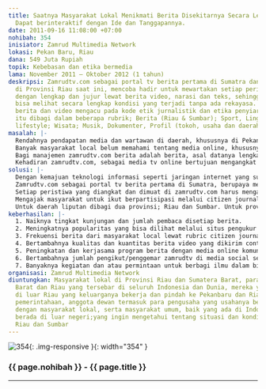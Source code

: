 ```yaml
---
title: Saatnya Masyarakat Lokal Menikmati Berita Disekitarnya Secara Lengkap dan Jujur.
  Dapat berinteraktif dengan Ide dan Tanggapannya.
date: 2011-09-16 11:08:00 +07:00
nohibah: 354
inisiator: Zamrud Multimedia Network
lokasi: Pekan Baru, Riau
dana: 549 Juta Rupiah
topik: Kebebasan dan etika bermedia
lama: November 2011 – Oktober 2012 (1 tahun)
deskripsi: Zamrudtv.com sebagai portal tv berita pertama di Sumatra dan satu-satunya
  di Provinsi Riau saat ini, mencoba hadir untuk mewartakan setiap peristiwa local
  dengan lengkap dan jujur lewat berita video, narasi dan teks, sehingga masyarakat
  bisa melihat secara lengkap kondisi yang terjadi tanpa ada rekayasa. Penayangan
  berita dan video mengacu pada kode etik jurnalistik dan etika penyiaran. Informasi
  itu dibagi dalam beberapa rubrik; Berita (Riau & Sumbar); Sport, Lingkungan; otomotif;
  lifestyle; Wisata; Musik, Dokumenter, Profil (tokoh, usaha dan daerah)
masalah: |-
  Rendahnya pendapatan media dan wartawan di daerah, khususnya di Pekanbaru, Riau, membuat perusahaan media massa (cetak, radio dan elektronik) dan wartawannya banyak tunduk ke pemerintahaan lewat dana APBD dan penguasa. Berita yang disiarkan pun banyak tidak berimbang atau tidak bisa disiarkan, karena takut kehilangan pendapatan.
  Banyak masyarakat local belum memahami tentang media online, khususnya tv online. Mereka masih melihat mainstream informasi lewat media cetak dan media telivisi yang dikuasai pemodal besar dan berpihak pada penguasa dan pengusaha.
  Bagi manajemen zamrudtv.com berita adalah berita, asal datanya lengkap dan faktanya ada, serta didukung oleh gambar, maka masyarakat berhak mengetahuinya.
  Kehadiran zamrudtv.com, sebagai media tv online bertujuan mengangkat semua peristiwa local, politik, budaya, ragam hidup, wisata dan peluang usaha dan pembelajaran dari sosok tokoh dan usaha lain yang bisa menjadi pembelajaran bagi masyarakat lokal, khususnya masyarakat di Provinsi Riau dan Sumatra Barat, sebagai daerah liputan.
solusi: |-
  Dengan kemajuan teknologi informasi seperti jaringan internet yang sudah masuk ke pedesaan, dan ponsel pintar yang harganya sudah murah, membuat internet tidak asing lagi bagi masyarakat di daerah.
  Zamrudtv.com sebagai portal tv berita pertama di Sumatra, berupaya mengatasi masalah ini. Dengan konten berbasis video, manajemen zamrudtv.com berupaya menampilkan website ini dengan tampilan yang bisa dilihat tidak saja di computer (PC) tapi juga di ponsel (juga ponsel murah), dengan menyewa hosting unlimited dan menampilkan kualitas video yang tajam dan ringan dibuka.
  Setiap peristiwa yang diangkat dan dimuat di zamrudtv.com harus mengacu pada Kode Etik Jurnalistik, Karena portal zamrudtv.com berbasis video, maka konten video harus mengacu pada Etika Penyiaran.
  Mengajak masyarakat untuk ikut berpartisipasi melalui citizen journalism dengan berita video yang dikirim melalui rekaman ponsel atau video.
  Untuk daerah liputan dibagi dua provinsi; Riau dan Sumbar. Untuk provinsi Riau, zamrudtv akan menempatkan satu orang kontributornya di 11 Kabupaten/Kota. Untuk Provinsi Sumbar, zamrudtv akan membagi tiga wilayah, Padang, Solok dan Bukittinggi. Proyek ini akan memberikan manfaat bagi masyarakat lokal di Provinsi Riau dan Sumatera Barat, para perantau Sumatera Barat dan Riau yang tersebar di seluruh Indonesia dan Dunia, mereka yang berada di luar Riau yang keluarganya bekerja dan pindah ke Pekanbaru dan Riau, para pejabat pemerintahaan, anggota dewan termasuk para pengusaha yang usahanya bersentuhan langsung dengan masyarakat lokal, serta masyarakat umum, baik yang ada di Indonesia maupun berada di luar negeri;yang ingin mengetahui tentang situasi dan kondisi di Provinsi Riau dan Sumbar
keberhasilan: |-
  1. Naiknya tingkat kunjungan dan jumlah pembaca disetiap berita.
  2. Meningkatnya popularitas yang bisa dilihat melalui situs pengukur seperti Alexa.com dan Google
  3. Frekuensi berita dari masyarakat local lewat rubric citizen journalism
  4. Bertambahnya kualitas dan kuantitas berita video yang dikirim contributor, stringer zamrudtv.com dari daerah-daerah sasaran
  5. Peningkatan dan kerjasama program berita dengan media online komunitas lainnya
  6. Bertambahnya jumlah pengikut/penggemar zamrudtv di media social seperti facebook dan twitter
  7. Banyaknya kegiatan dan atau permintaan untuk berbagi ilmu dalam bidang tv berita online di kampus, sekolah dan kelompok masyarakat.
organisasi: Zamrud Multimedia Network
diuntungkan: Masyarakat lokal di Provinsi Riau dan Sumatera Barat, para perantau Sumatera
  Barat dan Riau yang tersebar di seluruh Indonesia dan Dunia, mereka yang berada
  di luar Riau yang keluarganya bekerja dan pindah ke Pekanbaru dan Riau, para pejabat
  pemerintahaan, anggota dewan termasuk para pengusaha yang usahanya bersentuhan langsung
  dengan masyarakat lokal, serta masyarakat umum, baik yang ada di Indonesia maupun
  berada di luar negeri;yang ingin mengetahui tentang situasi dan kondisi di Provinsi
  Riau dan Sumbar
---
```


![354](/static/img/hibahcmb/354.png){: .img-responsive }{: width="354" }

### {{ page.nohibah }} - {{ page.title }}

---

